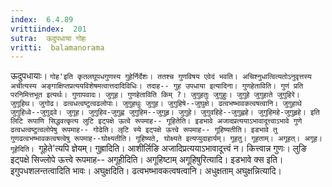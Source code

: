 ```yaml
---
index:  6.4.89
vrittiindex:  201
sutra:  ऊदुपधाया गोहः
vritti:  balamanorama 
---
```


ऊदुपधायाः। `गोह'इति कृतलघूपधगुणस्य गुहेर्निर्देशः। ततश्च गुणविषय एवेदं भवति। अचिश्नुधात्वित्यतोऽनुवृत्तस्य अचीत्यस्य अङ्गाक्षिप्तप्रत्ययविशेषमत्वात्तदादिविधिः। तदाह-- गुह उपधाया इत्यादिना। गुणहेताविति। गुणं प्रति परनिमित्तभूत इत्यर्थः। गुणापवादः। जुगूह। गुणहेताविति किम् ?। जुगुहतुः जुगुहुः। जुगुहे जुगुहाते जुगुहिरे। जुगूहिथ। जुगोढ। ढत्वधत्वष्टुत्वढलोपाः। जुगुहथुः जुगुह। जुगुहिषे--जुघुक्षे। ढत्वभष्भावकत्वषत्वानि। जुगुहाथे जुगुहिध्वे--जुगुढ्वे। जुगूह। जुगुहिव-जुगुह्व जुगुहिम--जुगुहृ। जुगुहे। जुगुवहिहे--जुगुह्वहे। जुगुहिमहे-जुगुहृहे। इति लिटि रूपाणि सिद्धवत्कृत्य लुटि इट्पक्षे ऊत्वे रूपमाह-- गूहितेति। इडभावे अजादप्रत्ययाऽभावादूत्त्वाऽभावे गुणे ढत्वधत्वष्टुत्वलोपेषु रूपमाह-- गोढेति। लृटि स्ये इट्पक्षे ऊत्त्वे रूपमाह-- गूहिष्यतीति। इडभावे तु गुणढत्वभष्भावकत्वषत्वेषु रूपमाह--घोक्ष्यतीति। गूहिष्यते, घोक्ष्यते इत्यप्युदाहार्यम्। गूहतु। गूहताम्। अगूहत्। अगूह। गूहेदिति। `गूहेते'त्यपि ज्ञेयम्। गुह्रादिति। आशीर्लिङि अजादिप्रत्ययाऽभावादूत्त्वं न। कित्त्वान्न गुणः। लुङि इट्पक्षे सिज्लोपे ऊत्त्वे रूपमाह-- अगूहीदिति। अगूहिष्टाम् अगूहिषुरित्यादि। इडभावे क्स इति। इगुपधशलन्तत्वादिति भावः। अघुक्षदिति। ढत्वभष्भावकत्वषत्वानि। अधुक्षताम् अघुक्षन्नित्यादि।

